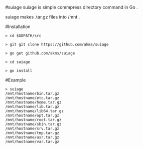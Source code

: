 #suiage
suiage is simple commpress directory command in Go .

suiage makes .tar.gz files into /mnt .

#Installation
```
> cd $GOPATH/src

> git git clone https://github.com/akms/suiage 

> go get github.com/akms/suiage

> cd suiage

> go install
```
#Example
```
> suiage
/mnt/hostname/bin.tar.gz
/mnt/hostname/etc.tar.gz
/mnt/hostname/home.tar.gz
/mnt/hostname/lib.tar.gz
/mnt/hostname/lib64.tar.gz
/mnt/hostname/opt.tar.gz
/mnt/hostname/root.tar.gz
/mnt/hostname/sbin.tar.gz
/mnt/hostname/srv.tar.gz
/mnt/hostname/tmp.tar.gz
/mnt/hostname/usr.tar.gz
/mnt/hostname/var.tar.gz
```
